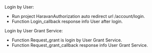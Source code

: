 Login by User:
- Run project HaravanAuthorization auto redirect url /account/login.
- Function Login_callback response info User after login.

Login by User Grant Service:
- Function Request_grant is login by User Grant Service.
- Function Request_grant_callback response info User Grant Service.